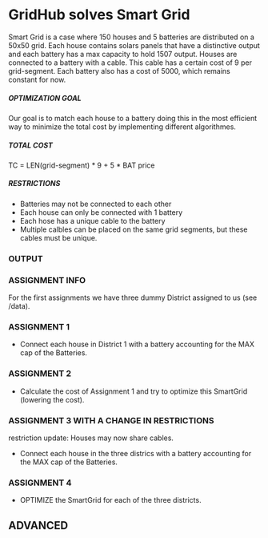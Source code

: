 # GridHub solves Smart Grid

Smart Grid is a case where 150 houses and 5 batteries are distributed on a 50x50 grid. Each house contains solars panels that have a distinctive output and each battery has a max capacity to hold 1507 output. Houses are connected to a battery with a cable. This cable has a certain cost of 9 per grid-segment. Each battery also has a cost of 5000, which remains constant for now.

##### OPTIMIZATION GOAL
Our goal is to match each house to a battery doing this in the most efficient way to minimize the total cost by implementing different algorithmes.

##### TOTAL COST
TC = LEN(grid-segment) * 9 + 5 * BAT price

##### RESTRICTIONS
- Batteries may not be connected to each other 
- Each house can only be connected with 1 battery 
- Each hose has a unique cable to the battery 
- Multiple calbles can be placed on the same grid segments, but these cables must be unique.

### OUTPUT



### ASSIGNMENT INFO
For the first assignments we have three dummy District assigned to us (see /data).

### ASSIGNMENT 1
- Connect each house in District 1 with a battery accounting for the MAX cap of the Batteries.

### ASSIGNMENT 2
- Calculate the cost of Assignment 1 and try to optimize this SmartGrid (lowering the cost).

### ASSIGNMENT 3 WITH A CHANGE IN RESTRICTIONS
restriction update: Houses may now share cables.
- Connect each house in the three districs with a battery accounting for the MAX cap of the Batteries.

### ASSIGNMENT 4
- OPTIMIZE the SmartGrid for each of the three districts. 


## ADVANCED
